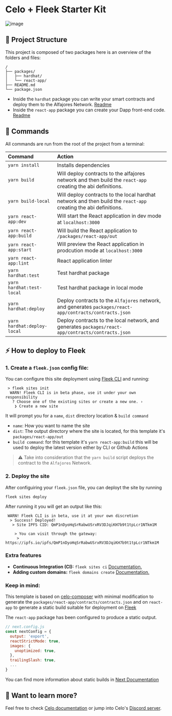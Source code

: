 # Celo + Fleek Starter Kit

![image](https://github.com/fleekxyz/celo-starter-kit/assets/55561695/1dbde51a-3829-4a19-80f7-6702daa18373)

## 🚀 Project Structure

This project is composed of two packages here is an overview of the folders and files:

```
/
├── packages/
│   ├── hardhat/
│   └── react-app/
├── README.md
└── package.json
```

- Inside the `hardhat` package you can write your smart contracts and deploy them to the Alfajores Network. [Readme](https://github.com/fleekxyz/celo-starter-kit/blob/main/packages/hardhat/README.md)
- Inside the `react-app` package you can create your Dapp front-end code. [Readme](https://github.com/fleekxyz/celo-starter-kit/blob/main/packages/react-app/README.md)

## 🧞 Commands

All commands are run from the root of the project from a terminal:

| Command                | Action                                           |
| :--------------------- | :----------------------------------------------- |
| `yarn install`         | Installs dependencies                            |
| `yarn build`          | Will deploy contracts to the alfajores network and then build the `react-app` creating the abi definitions.  |
| `yarn build-local`          | Will deploy contracts to the local hardhat network and then build the `react-app` creating the abi definitions.  |
| `yarn react-app:dev`          | Will start the React application in dev mode at `localhost:3000` |
| `yarn react-app:build`          | Will build the React application to `/packages/react-app/out` |
| `yarn react-app:start`          | Will preview the React application in prodcution mode at `localhost:3000` |
| `yarn react-app:lint`          | React application linter |
| `yarn hardhat:test`          | Test hardhat package |
| `yarn hardhat:test-local`          | Test hardhat package in local mode |
| `yarn hardhat:deploy`          | Deploy contracts to the `Alfajores` network, and generates `packages/react-app/contracts/contracts.json`  |
| `yarn hardhat:deploy-local`          | Deploy contracts to the local network, and generates `packages/react-app/contracts/contracts.json`  |

## ⚡ How to deploy to Fleek

### 1. Create a `fleek.json` config file:
You can configure this site deployment using [Fleek CLI]() and running:
```
 > fleek sites init
  WARN! Fleek CLI is in beta phase, use it under your own responsibility
   ? Choose one of the existing sites or create a new one. › 
    ❯ Create a new site
```
 It will prompt you for a `name`, `dist` directory location & `build command`

 - `name`: How you want to name the site
 - `dist`: The output directory where the site is located, for this template it's `packages/react-app/out`
 - `build command`: for this template it's `yarn react-app:build` this will be used to deploy the latest version either by CLI or Github Actions

> ⚠️ Take into consideration that the `yarn build` script deploys the contract to the `Alfajores` Network.


### 2. Deploy the site
After configuiring your `fleek.json` file, you can deployt the site by running

```
fleek sites deploy
```
After running it you will get an output like this:
```
 WARN! Fleek CLI is in beta, use it at your own discretion
  > Success! Deployed!
   > Site IPFS CID: QmP1nDyoHqSrRabwUSrxRV3DJqiKH7b9t1tpLcr1NTkm1M

    > You can visit through the gateway:
     > https://ipfs.io/ipfs/QmP1nDyoHqSrRabwUSrxRV3DJqiKH7b9t1tpLcr1NTkm1M
```

### Extra features
- **Continuous Integration (CI):** `fleek sites ci` [Documentation.](https://docs.fleek.xyz/services/sites/#continuous-integration-ci)
- **Adding custom domains:** `fleek domains create` [Documentation.](https://docs.fleek.xyz/services/domains/)


### Keep in mind:

This template is based on [celo-composer](https://github.com/celo-org/celo-composer) with minimal modification to generate the `packages/react-app/contracts/contracts.json` and on `react-app` to generate a static build suitable for deployment on [Fleek](https://fleek.xyz/)

The `react-app` package has been configured to produce a static output.

```js
// next.config.js 
const nextConfig = {
  output: 'export',
  reactStrictMode: true,
  images: {
    unoptimized: true,
  },
  trailingSlash: true,
  ...
}
```

You can find more information about static builds in [Next Documentation](https://nextjs.org/docs/app/building-your-application/deploying/static-exports#configuration)

## 👀 Want to learn more?

Feel free to check [Celo documentation](https://docs.celo.org/) or jump into Celo's [Discord server](https://chat.celo.org/).

